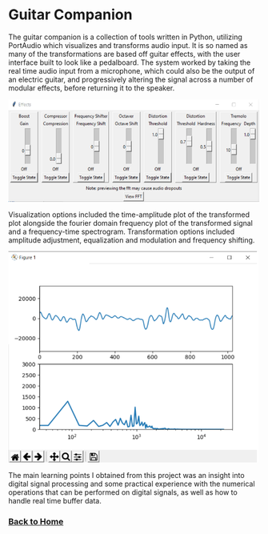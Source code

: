 # Guitar Companion

The guitar companion is a collection of tools written in Python, utilizing PortAudio which visualizes and transforms audio input. It is so named as many of the transformations are based off guitar effects, with the user interface built to look like a pedalboard. The system worked by taking the real time audio input from a microphone, which could also be the output of an electric guitar, and progressively altering the signal across a number of modular effects, before returning it to the speaker.

<img src="/assets/images/EffectsBoard.png"
	width="750"/>

Visualization options included the time-amplitude plot of the transformed plot alongside the fourier domain frequency plot of the transformed signal and a frequency-time spectrogram. Transformation options included amplitude adjustment, equalization and modulation and frequency shifting.

<img src="/assets/images/SignalVisualizer.png"
	width="500"/>

The main learning points I obtained from this project was an insight into digital signal processing and some practical experience with the numerical operations that can be performed on digital signals, as well as how to handle real time buffer data.

### [Back to Home](/index.md)
